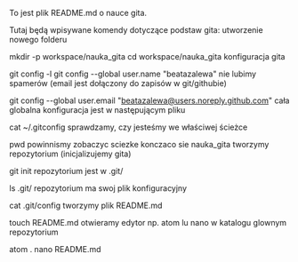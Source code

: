To jest plik README.md o nauce gita.

Tutaj będą wpisywane komendy dotyczące podstaw gita:
utworzenie nowego folderu

mkdir -p workspace/nauka_gita cd workspace/nauka_gita
konfiguracja gita

git config -l git config --global user.name "beatazalewa"
nie lubimy spamerów
(email jest dołączony do zapisów w git/githubie)

git config --global user.email "beatazalewa@users.noreply.github.com"
cała globalna konfiguracja jest w następującym pliku

cat ~/.gitconfig
sprawdzamy, czy jesteśmy we właściwej ścieżce

pwd
powinnismy zobaczyc
sciezke konczaco sie nauka_gita
tworzymy repozytorium (inicjalizujemy gita)

git init
repozytorium jest w .git/

ls .git/
repozytorium ma swoj
plik konfiguracyjny

cat .git/config
tworzymy plik README.md

touch README.md
otwieramy edytor np. atom lu nano w katalogu glownym
repozytorium

atom . nano README.md
